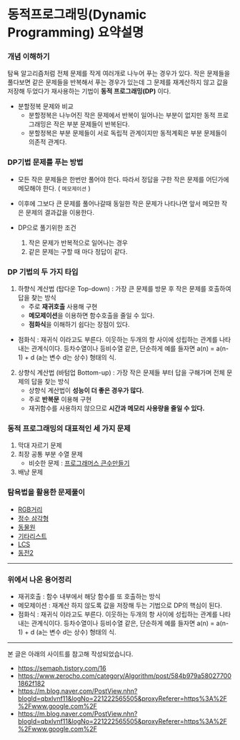 # 동적프로그래밍(Dynamic Programming) 요약설명

### 개념 이해하기

탐욕 알고리즘처럼 전체 문제를 작게 여러개로 나누어 푸는 경우가 있다. 작은 문제들을 풀다보면 같은 문제들을 반복해서 푸는 경우가 있는데 그 문제를 재계산하지 않고 값을 저장해 두었다가 재사용하는 기법이 **동적 프로그래밍(DP)** 이다. <br>

- 분할정복 문제와 비교
  - 분할정복은 나누어진 작은 문제에서 반복이 일어나는 부분이 없지만 동적 프로그래밍은 작은 부분 문제들이 반복된다.
  - 분할정복은 부분 문제들이 서로 독립적 관계이지만 동적계획은 부분 문제들이 의존적 관계다.

### DP기법 문제를 푸는 방법

- 모든 작은 문제들은 한번만 풀어야 한다. 따라서 정답을 구한 작은 문제를 어딘가에 메모해야 한다. ( `메모제이션` )
- 이후에 그보다 큰 문제를 풀어나갈때 동일한 작은 문제가 나타나면 앞서 메모한 작은 문제의 결과값을 이용한다.

- DP으로 풀기위한 조건
  1. 작은 문제가 반복적으로 일어나는 경우
  2. 같은 문제는 구할 때 마다 정답이 같다.

### DP 기법의 두 가지 타입

1. 하향식 계산법 (탑다운 Top-down) : 가장 큰 문제를 방문 후 작은 문제를 호출하여 답을 찾는 방식
   - 주로 **재귀호출** 사용해 구현
   - **메모제이션**을 이용하면 함수호출을 줄일 수 있다.
   - **점화식**을 이해하기 쉽다는 장점이 있다.

- 점화식 : 재귀식 이라고도 부른다. 이웃하는 두개의 항 사이에 성립하는 관계를 나타내는 관계식이다. 등차수열이나 등비수열 같은, 단순하게 예를 들자면 a(n) = a(n-1) + d (a는 변수 d는 상수) 형태의 식.

2. 상향식 계산법 (바텀업 Bottom-up) : 가장 작은 문제들 부터 답을 구해가며 전체 문제의 답을 찾는 방식
   - 상향식 계산법이 **성능이 더 좋은 경우가 많다.**
   - 주로 **반복문** 이용해 구현
   - 재귀함수를 사용하지 않으므로 **시간과 메모리 사용량을 줄일 수 있다.**

### 동적 프로그래밍의 대표적인 세 가지 문제

1. 막대 자르기 문제
2. 최장 공통 부분 수열 문제
   - 비슷한 문제 : [프로그래머스 큰수만들기](https://programmers.co.kr/learn/courses/30/lessons/42883)
3. 배낭 문제

### 탐욕법을 활용한 문제풀이

- [RGB거리](https://github.com/TheCopiens/algorithm-study/blob/master/source/ohhako/boj/1149_dp.md)
- [정수 삼각형](https://github.com/TheCopiens/algorithm-study/blob/master/source/ohhako/boj/1932_DP.md)
- [동물원](https://www.acmicpc.net/problem/1309)
- [기타리스트](https://www.acmicpc.net/problem/1495)
- [LCS](https://www.acmicpc.net/problem/9251)
- [동전2](https://www.acmicpc.net/problem/2294)

---

### 위에서 나온 용어정리

- 재귀호출 : 함수 내부에서 해당 함수를 또 호출하는 방식
- 메모제이션 : 재계산 하지 않도록 값을 저장해 두는 기법으로 DP의 핵심이 된다.
- 점화식 : 재귀식 이라고도 부른다. 이웃하는 두개의 항 사이에 성립하는 관계를 나타내는 관계식이다. 등차수열이나 등비수열 같은, 단순하게 예를 들자면 a(n) = a(n-1) + d (a는 변수 d는 상수) 형태의 식.

---

본 글은 아래의 사이트를 참고해 작성되었습니다.

- https://semaph.tistory.com/16
- https://www.zerocho.com/category/Algorithm/post/584b979a580277001862f182
- https://m.blog.naver.com/PostView.nhn?blogId=qbxlvnf11&logNo=221222565505&proxyReferer=https%3A%2F%2Fwww.google.com%2F
- https://m.blog.naver.com/PostView.nhn?blogId=qbxlvnf11&logNo=221222565505&proxyReferer=https%3A%2F%2Fwww.google.com%2F
